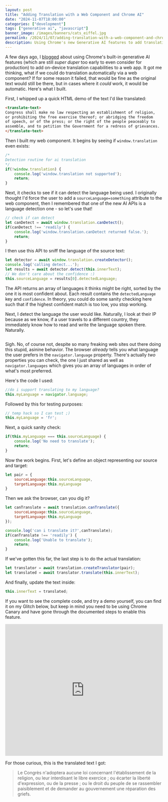 ```yaml
---
layout: post
title: "Adding Translation with a Web Component and Chrome AI"
date: "2024-11-07T18:00:00"
categories: ["development"]
tags: ["generative ai", "javascript"]
banner_image: /images/banners/cats_eiffel.jpg
permalink: /2024/11/07/adding-translation-with-a-web-component-and-chrome-ai
description: Using Chrome's new Generative AI features to add translation.
---
```


A few days ago, I [blogged](https://www.raymondcamden.com/2024/10/29/using-chrome-ai-for-translation) about using Chrome's built-in generative AI features (which are still *super duper* too early to even consider for production) to add on-device translation capabilities to a web app. It got me thinking, what if we could do translation automatically via a web component? If for some reason it failed, that would be fine as the original text would still be there, but in cases where it *could* work, it would be automatic. Here's what I built.

First, I whipped up a quick HTML demo of the text I'd like translated:

```html
<translate-text>
Congress shall make no law respecting an establishment of religion, 
or prohibiting the free exercise thereof; or abridging the freedom 
of speech, or of the press; or the right of the people peaceably to 
assemble, and to petition the Government for a redress of grievances.
</translate-text>
```

Then I built my web component. It begins by seeing if `window.translation` even exists:

```js
/*
Detection routine for ai translation
*/
if(!window.translation) {
	console.log('window.translation not supported');
	return;
}
```

Next, it checks to see if it can detect the language being used. I originally thought I'd force the user to add a `sourceLanguage=something` attribute to the web component, then I remembered that one of the new AI APIs is a language detection one - so let's use that!

```js
// check if can detect 
let canDetect = await window.translation.canDetect();
if(canDetect !== 'readily') {
	console.log('window.translation.canDetect returned false.');
	return;
} 
```

I then use this API to sniff the language of the source text:

```js
let detector = await window.translation.createDetector();
console.log('calling detect...');
let results = await detector.detect(this.innerText);
// We don't care about the confidence :) 
this.sourceLanguage = results[0].detectedLanguage;
```

The API returns an array of languages it thinks might be right, sorted by the one it is most confident about. Each result contains the `detectedLanguage` key and `confidence`. In theory, you could do some sanity checking here such that if the highest confident match is too low, you stop working.

Next, I detect the language the user would like. Naturally, I look at their IP because as we know, if a user travels to a different country, they immediately know how to read and write the language spoken there. Naturally.

<p>
<img src="https://static.raymondcamden.com/images/2024/11/snark.gif" alt="" class="imgborder imgcenter" loading="lazy">
</p>

Sigh. No, of course not, despite so many freaking web sites out there doing this stupid, asinine behavior. The browser *already* tells you what language the user prefers in the `navigator.language` property. There's actually *two* properties you can check, the one I just shared as well as `navigator.languages` which gives you an array of languages in order of what's most preferred. 

Here's the code I used:

```js
//do i support translating to my language?
this.myLanguage = navigator.language;
```

Followed by this for testing purposes:

```js
// temp hack so I can test ;)
this.myLanguage = 'fr';
```

Next, a quick sanity check:

```js
if(this.myLanguage === this.sourceLanguage) {
	console.log('No need to translate');
	return;
}
```

Now the work begins. First, let's define an object representing our source and target:

```js
let pair = {
	sourceLanguage:this.sourceLanguage, 
	targetLanguage:this.myLanguage
}
```

Then we ask the browser, can you dig it?

```js
let canTranslate = await translation.canTranslate({
	sourceLanguage:this.sourceLanguage,
	targetLanguage:this.myLanguage
});

console.log('can i translate it?',canTranslate);
if(canTranslate !== 'readily') {
	console.log('Unable to translate');
	return;
}
```

If we've gotten this far, the last step is to do the actual translation:

```js
let translator = await translation.createTranslator(pair);
let translated = await translator.translate(this.innerText);
```

And finally, update the text inside:

```js
this.innerText = translated;
```

If you want to see the complete code, and try a demo yourself, you can find it on my Glitch below, but keep in mind you need to be using Chrome Canary and have gone through the documented steps to enable this feature.

<!-- Copy and Paste Me -->
<div class="glitch-embed-wrap" style="height: 420px; width: 100%;">
  <iframe
    src="https://glitch.com/embed/#!/embed/mature-glorious-celestite?path=index.html&previewSize=0"
    title="mature-glorious-celestite on Glitch"
    allow="geolocation; microphone; camera; midi; encrypted-media; xr-spatial-tracking; fullscreen"
    allowFullScreen
    style="height: 100%; width: 100%; border: 0;">
  </iframe>
</div>

For those curious, this is the translated text I got:

<blockquote>
Le Congrès n'adoptera aucune loi concernant l'établissement de la religion, ou leur interdisant le libre exercice ; ou écarter la liberté d'expression, ou de la presse ; ou le droit du peuple de se rassembler paisiblement et de demander au gouvernement une réparation des griefs.
</blockquote>